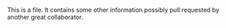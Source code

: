 This is a file.
It contains some other information possibly pull requested by another
great collaborator.
